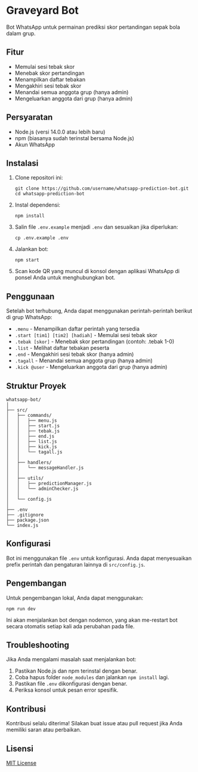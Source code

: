 # Graveyard Bot

Bot WhatsApp untuk permainan prediksi skor pertandingan sepak bola dalam grup.

## Fitur

- Memulai sesi tebak skor
- Menebak skor pertandingan
- Menampilkan daftar tebakan
- Mengakhiri sesi tebak skor
- Menandai semua anggota grup (hanya admin)
- Mengeluarkan anggota dari grup (hanya admin)

## Persyaratan

- Node.js (versi 14.0.0 atau lebih baru)
- npm (biasanya sudah terinstal bersama Node.js)
- Akun WhatsApp

## Instalasi

1. Clone repositori ini:
   ```
   git clone https://github.com/username/whatsapp-prediction-bot.git
   cd whatsapp-prediction-bot
   ```

2. Instal dependensi:
   ```
   npm install
   ```

3. Salin file `.env.example` menjadi `.env` dan sesuaikan jika diperlukan:
   ```
   cp .env.example .env
   ```

4. Jalankan bot:
   ```
   npm start
   ```

5. Scan kode QR yang muncul di konsol dengan aplikasi WhatsApp di ponsel Anda untuk menghubungkan bot.

## Penggunaan

Setelah bot terhubung, Anda dapat menggunakan perintah-perintah berikut di grup WhatsApp:

- `.menu` - Menampilkan daftar perintah yang tersedia
- `.start [tim1] [tim2] [hadiah]` - Memulai sesi tebak skor
- `.tebak [skor]` - Menebak skor pertandingan (contoh: .tebak 1-0)
- `.list` - Melihat daftar tebakan peserta
- `.end` - Mengakhiri sesi tebak skor (hanya admin)
- `.tagall` - Menandai semua anggota grup (hanya admin)
- `.kick @user` - Mengeluarkan anggota dari grup (hanya admin)

## Struktur Proyek

```
whatsapp-bot/
│
├── src/
│   ├── commands/
│   │   ├── menu.js
│   │   ├── start.js
│   │   ├── tebak.js
│   │   ├── end.js
│   │   ├── list.js
│   │   ├── kick.js
│   │   └── tagall.js
│   │
│   ├── handlers/
│   │   └── messageHandler.js
│   │
│   ├── utils/
│   │   ├── predictionManager.js
│   │   └── adminChecker.js
│   │
│   └── config.js
│
├── .env
├── .gitignore
├── package.json
└── index.js
```

## Konfigurasi

Bot ini menggunakan file `.env` untuk konfigurasi. Anda dapat menyesuaikan prefix perintah dan pengaturan lainnya di `src/config.js`.

## Pengembangan

Untuk pengembangan lokal, Anda dapat menggunakan:

```
npm run dev
```

Ini akan menjalankan bot dengan nodemon, yang akan me-restart bot secara otomatis setiap kali ada perubahan pada file.

## Troubleshooting

Jika Anda mengalami masalah saat menjalankan bot:

1. Pastikan Node.js dan npm terinstal dengan benar.
2. Coba hapus folder `node_modules` dan jalankan `npm install` lagi.
3. Pastikan file `.env` dikonfigurasi dengan benar.
4. Periksa konsol untuk pesan error spesifik.

## Kontribusi

Kontribusi selalu diterima! Silakan buat issue atau pull request jika Anda memiliki saran atau perbaikan.

## Lisensi

[MIT License](LICENSE)